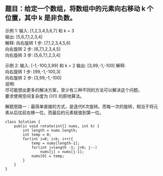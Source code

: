 题目：给定一个数组，将数组中的元素向右移动 k 个位置，其中 k 是非负数。
---
示例 1:
输入: [1,2,3,4,5,6,7] 和 k = 3 </br>
输出: [5,6,7,1,2,3,4] </br>
解释:
向右旋转 1 步: [7,1,2,3,4,5,6] </br>
向右旋转 2 步: [6,7,1,2,3,4,5] </br>
向右旋转 3 步: [5,6,7,1,2,3,4] </br>

示例 2:
输入: [-1,-100,3,99] 和 k = 2
输出: [3,99,-1,-100]
解释: </br>
向右旋转 1 步: [99,-1,-100,3] </br>
向右旋转 2 步: [3,99,-1,-100] </br>
说明: </br>
尽可能想出更多的解决方案，至少有三种不同的方法可以解决这个问题。</br>
要求使用空间复杂度为 O(1) 的原地算法。</br>

解题思路一：最简单直接的方式，是迭代K次旋转。而每一次的旋转，相当于将元素从后往前右移一位，而最后的元素赋值到第一位。
```
class Solution { 
    public void rotate(int[] nums, int k) {
        int length = nums.length;
        int temp = 0;
        for(int i=0; i<k; i++){
            temp = nums[length-1];
            for(int j=length -1; j>0; j--)
                nums[j] = nums[j-1];
            nums[0] = temp;
        }
    }
}
